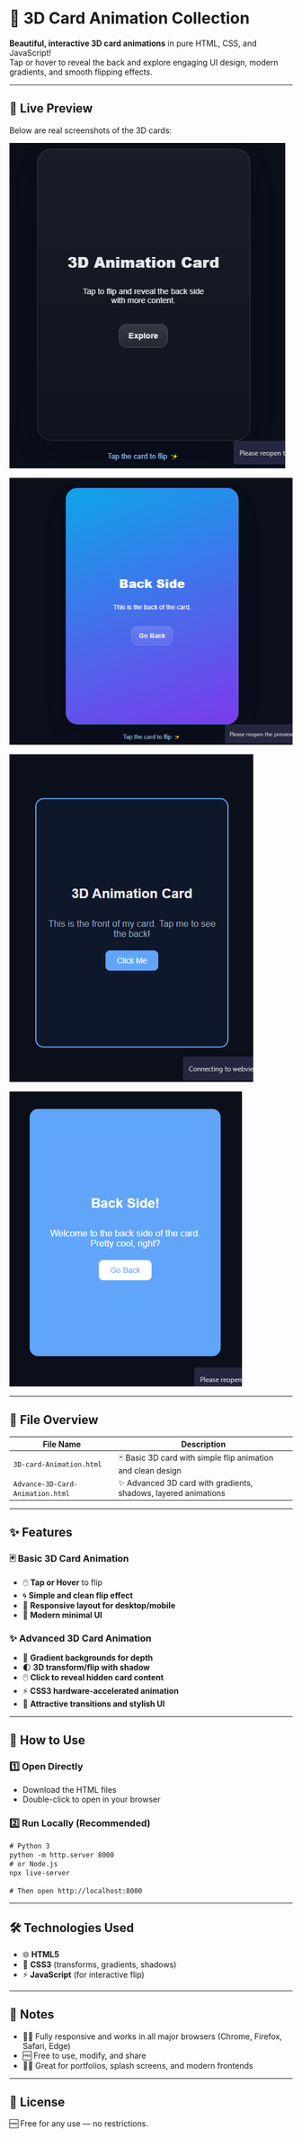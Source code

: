 # 🎨 3D Card Animation Collection

**Beautiful, interactive 3D card animations** in pure HTML, CSS, and JavaScript!  
Tap or hover to reveal the back and explore engaging UI design, modern gradients, and smooth flipping effects.

---

## 📸 Live Preview

Below are real screenshots of the 3D cards:

![Advanced 3D Card - Front](https://github.com/Devangdaksh/My-All-HTML-CSS-Project/blob/17ca2839d36ca999d9f43caf913501c6adb13b6e/3D%20Card%20Animation/readme%20using%20pic/Capture.PNG)

![Advanced 3D Card - Back Side](https://github.com/Devangdaksh/My-All-HTML-CSS-Project/blob/17ca2839d36ca999d9f43caf913501c6adb13b6e/3D%20Card%20Animation/readme%20using%20pic/Capture1.PNG)

![Basic 3D Card - Front](https://github.com/Devangdaksh/My-All-HTML-CSS-Project/blob/17ca2839d36ca999d9f43caf913501c6adb13b6e/3D%20Card%20Animation/readme%20using%20pic/Capture3.PNG)

![Basic 3D Card - Back](https://github.com/Devangdaksh/My-All-HTML-CSS-Project/blob/17ca2839d36ca999d9f43caf913501c6adb13b6e/3D%20Card%20Animation/readme%20using%20pic/Capture4.PNG)

---

## 📂 File Overview

| File Name                         | Description                                                    |
|----------------------------------|----------------------------------------------------------------|
| `3D-card-Animation.html`          | 🃏 Basic 3D card with simple flip animation and clean design    |
| `Advance-3D-Card-Animation.html`  | ✨ Advanced 3D card with gradients, shadows, layered animations |

---

## ✨ Features

### 🃏 Basic 3D Card Animation
- 🖱️ **Tap or Hover** to flip
- 🌀 **Simple and clean flip effect**
- 📱 **Responsive layout for desktop/mobile**
- 🎨 **Modern minimal UI**

### ✨ Advanced 3D Card Animation
- 🌈 **Gradient backgrounds for depth**
- 🌓 **3D transform/flip with shadow**
- 🖱️ **Click to reveal hidden card content**
- ⚡ **CSS3 hardware-accelerated animation**
- 🎯 **Attractive transitions and stylish UI**

---

## 🚀 How to Use

### 1️⃣ Open Directly
- Download the HTML files
- Double-click to open in your browser

### 2️⃣ Run Locally (Recommended)
```
# Python 3
python -m http.server 8000
# or Node.js
npx live-server

# Then open http://localhost:8000
```

---

## 🛠 Technologies Used

- 🌐 **HTML5**
- 🎨 **CSS3** (transforms, gradients, shadows)
- ⚡ **JavaScript** (for interactive flip)

---

## 📌 Notes

- 🧑‍💻 Fully responsive and works in all major browsers (Chrome, Firefox, Safari, Edge)
- 🆓 Free to use, modify, and share
- 👨‍🎨 Great for portfolios, splash screens, and modern frontends

---

## 📜 License

🆓 Free for any use — no restrictions.
